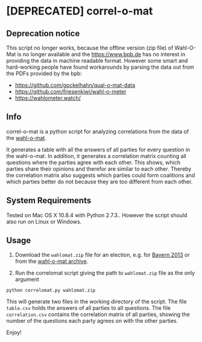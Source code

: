 [DEPRECATED] correl-o-mat
=========

Deprecation notice
------------------
This script no longer works, because the offline version (zip file) of Wahl-O-Mat is no longer available and the https://www.bpb.de has no interest in providing the data in machine readable format. However some smart and hard-working people have found workarounds by parsing the data out from the PDFs provided by the bpb:

- https://github.com/gockelhahn/qual-o-mat-data
- https://github.com/friesenkiwi/wahl-o-meter
- https://wahlometer.watch/

Info
----
correl-o-mat is a python script for analyzing correlations from the data of the [wahl-o-mat](http://www.bpb.de/politik/wahlen/wahl-o-mat/).

It generates a table with all the answers of all parties for every question in the wahl-o-mat.
In addition, it generates a correlation matrix counting all questions where the
parties agree with each other. This shows, which parties share their opinions and
therefor are similar to each other. Thereby the correlation matrix also suggests which parties could
form coalitions and which parties better do not because they are too different from
each other.

System Requirements
-------------------
Tested on Mac OS X 10.8.4 with Python 2.7.3.. However the script should also run on Linux or Windows.

Usage
-----

1. Download the `wahlomat.zip` file for an election, e.g. for [Bayern 2013](http://www.bpb.de/politik/wahlen/wahl-o-mat/166512/download)
or from the [wahl-o-mat archive](http://www.bpb.de/politik/wahlen/wahl-o-mat/45817/weitere-wahlen).

2. Run the correlomat script giving the path to `wahlomat.zip` file as the only argument
```
python correlomat.py wahlomat.zip
```
This will generate two files in the working directory of the script. The file `table.csv` holds the
answers of all parties to all questions. The file `correlation.csv` contains the correlation matrix
of all parties, showing the number of the questions each party agrees on with the other parties.


Enjoy!


